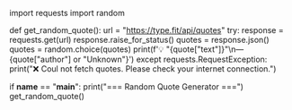 import requests
import random

def get_random_quote():
    url = "https://type.fit/api/quotes"
    try:
        response = requests.get(url)
        response.raise_for_status()
        quotes = response.json()
        quotes = random.choice(quotes)
        print(f'💡 "{quote["text"]}"\n— {quote["author"] or "Unknown"}')
    except requests.RequestException:
        print("❌ Coul not fetch quotes. Please check your internet connection.")

if __name__ == "__main__":
    print("=== Random Quote Generator ===")
    get_random_quote()
